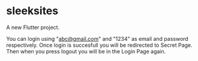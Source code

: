 # sleeksites

A new Flutter project.

You can login using "abc@gmail.com" and "1234" as email and password respectively.
Once login is succesfull you will be redirected to Secret Page.
Then when you press logout you will be in the Login Page again.
